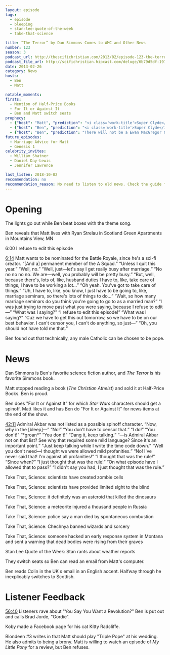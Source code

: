 ```yaml
---
layout: episode
tags:
  - episode
  - bleeping
  - stan-lee-quote-of-the-week
  - take-that-science

title: “The Terror” by Dan Simmons Comes to AMC and Other News
number: 123
season: 3
podcast_url: http://thescifichristian.com/2013/02/episode-123-the-terror-by-dan-simmons-comes-to-amc-and-other-news/
podcast_file_url: http://scifichristian.hipcast.com/deluge/6b79d5df-1973-3616-4a16-1e622c07bdd3.mp3
date: 2013-02-26
category: News
hosts:
  - Ben
  - Matt

notable_moments:
firsts:
  - Mention of Half-Price Books
  - For It or Against It
  - Ben and Matt switch seats
prophecy: 
  - {"host": "Matt", "prediction": "<i class='work-title'>Super Clyde</i> with Rupert Grint will get a full first season", "veracity": false, "comments": ""}
  - {"host": "Ben", "prediction": "<i class='work-title'>Super Clyde</i> with Rupert Grint will not get 6 episodes", "veracity": true, "comments": ""}
  - {"host": "Ben", "prediction": "There will not be a Ewan MacGregor Obi-Wan prequel because Disney wants to distance itself from the prequels", "veracity": true, "comments": "Could still happen"} 
future_episodes:
  - Marriage Advice for Matt
  - Genesis 1
celebrity_invites: 
  - William Shatner
  - Daniel Day-Lewis
  - Jennifer Lawrence

last_listen: 2018-10-02
recommendation: no
recommendation_reason: No need to listen to old news. Check the guide for what's interesting in hindsight.
---
```

# Opening
The lights go out while Ben beat boxes with the theme song. 

Ben reveals that Matt lives with Ryan Strelau in Scotland Green Apartments in Mountains View, MN

6:00 I refuse to edit this episode
<div class="quote">
  <a class="timestamp tag is-medium is-rounded is-primary" href="http://scifichristian.hipcast.com/deluge/6b79d5df-1973-3616-4a16-1e622c07bdd3.mp3#t=00:06:14">6:14</a>
  <span class="quote-context is-size-6">Matt wants to be nominated for the Battle Royale, since he's a sci-fi creator.</span>
  <q class="ben">[And a] permanent member of the A Squad.</q>
  <q class="matt">Unless I quit this year.</q>
  <q class="ben">Well, no.</q>
  <q class="matt">Well, just—let's say I get really busy after marriage.</q>
  <q class="ben">No no no no no. We are—well, you probably will be pretty busy.</q>
  <q class="matt">But, well, because there's, lots of, like, husband duties I have to, like, take care of things, I have to be working a lot...</q>
  <q class="ben">Oh yeah. You've got to take care of things.</q>
  <q class="matt">Uh, I have to, like, you know, I just have to be going to, like, marriage seminars, so there's lots of things to do...</q>
  <q class="ben">Wait, so how many marriage seminars do you think you're going to go to as a married man?</q>
  <q class="matt">I was just trying to move past what you were saying, because I refuse to edit—</q>
  <q class="ben">What was I saying?</q>
  <q class="matt">I refuse to edit this episode!</q>
  <q class="ben">What was I saying?</q>
  <q class="matt">Cuz we have to get this out tomorrow, so we have to be on our best behavior. I can't censor you, I can't do anything, so just—</q>
  <q class="ben">Oh, you should not have told me that.</q>
</div>

Ben found out that technically, any male Catholic can be chosen to be pope.



# News 
Dan Simmons is Ben's favorite science fiction author, and <i class="work-title">The Terror</i> is his favorite Simmons book.

Matt stopped reading a book (<i class="work-title">The Christian Atheist</i>) and sold it at Half-Price Books. Ben is proud.

Ben does "For It or Against It" for which <i class="work-title">Star Wars</i> characters should get a spinoff. Matt likes it and has Ben do "For It or Against It" for news items at the end of the show. 

<div class="quote">
  <a class="timestamp tag is-medium is-rounded is-primary" href="http://scifichristian.hipcast.com/deluge/6b79d5df-1973-3616-4a16-1e622c07bdd3.mp3#t=00:42:11">42:11</a>
  <span class="quote-context is-size-6">Admiral Akbar was not listed as a possible spinoff character.</span>
  <q class="ben">Now, why in the [bleep]—</q>
  <q class="matt">No!</q>
  <q class="ben">You don't have to censor that.</q>
  <q class="matt">I do!</q>
  <q class="ben">You don't!</q>
  <q class="matt">*groan*</q>
  <q class="ben">You don't!</q>
  <q class="matt">Dang it, keep talking.</q>
  <q class="ben">—is Admiral Akbar not on that list? See why that required some mild language? Since it's an important point.</q>
  <q class="matt">Just keep talking while I write the time code down.</q>
  <q class="ben">Well you don't need—I thought we were allowed mild profanities.</q>
  <q class="matt">No! I've never said that! I'm against all profanities!</q>
  <q class="ben">I thought that was the rule!</q>
  <q class="matt">Since when?</q>
  <q class="ben">I just thought that was the rule!</q>
  <q class="matt">On what episode have I allowed that to pass?</q>
  <q class="ben">I didn't say you had, I just thought that was the rule.</q>
</div>

Take That, Science: scientists have created zombie cells

Take That, Science: scientists have provided limited sight to the blind

Take That, Science: it definitely was an asteroid that killed the dinosaurs

Take That, Science: a meteorite injured a thousand people in Russia

Take That, Science: police say a man died by spontaneous combustion

Take That, Science: Chechnya banned wizards and sorcery

Take That, Science: someone hacked an early response system in Montana and sent a warning that dead bodies were rising from their graves

Stan Lee Quote of the Week: Stan rants about weather reports

They switch seats so Ben can read an email from Matt's computer. 

Ben reads Colin in the UK s email in an English accent. Halfway through he inexplicably switches to Scottish. 



# Listener Feedback

<a class="timestamp tag is-medium is-rounded is-primary" href="http://scifichristian.hipcast.com/deluge/6b79d5df-1973-3616-4a16-1e622c07bdd3.mp3#t=00:56:40">56:40</a> Listeners rave about "You Say You Want a Revolution?" Ben is put out and calls Brad Jorde, "Gordie".

Koby made a Facebook page for his cat Kitty Radcliffe.

Blondeen #3 writes in that Matt should play "Triple Pope" at his wedding. He also admits to being a brony. Matt is willing to watch an episode of <i class="work-title">My Little Pony</i> for a review, but Ben refuses.